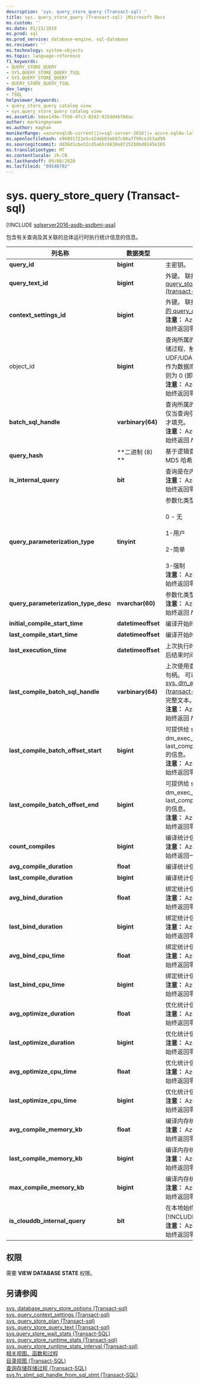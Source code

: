 ```yaml
---
description: 'sys. query_store_query (Transact-sql) '
title: sys. query_store_query (Transact-sql) |Microsoft Docs
ms.custom: ''
ms.date: 01/23/2019
ms.prod: sql
ms.prod_service: database-engine, sql-database
ms.reviewer: ''
ms.technology: system-objects
ms.topic: language-reference
f1_keywords:
- QUERY_STORE_QUERY
- SYS.QUERY_STORE_QUERY_TSQL
- SYS.QUERY_STORE_QUERY
- QUERY_STORE_QUERY_TSQL
dev_langs:
- TSQL
helpviewer_keywords:
- query_store_query catalog view
- sys.query_store_query catalog view
ms.assetid: bdee149e-7556-4fc3-8242-925dd4b7b6ac
author: markingmyname
ms.author: maghan
monikerRange: =azuresqldb-current||>=sql-server-2016||= azure-sqldw-latest||=sqlallproducts-allversions||>=sql-server-linux-2017||=azuresqldb-mi-current
ms.openlocfilehash: e96891721e5c42deb03e697c06a7f99ce353ad99
ms.sourcegitcommit: dd36d1cbe32cd5a65c6638e8f252b0bd8145e165
ms.translationtype: MT
ms.contentlocale: zh-CN
ms.lasthandoff: 09/08/2020
ms.locfileid: "89546702"
---
```

# <a name="sysquery_store_query-transact-sql"></a>sys. query_store_query (Transact-sql) 
[!INCLUDE [sqlserver2016-asdb-asdbmi-asa](../../includes/applies-to-version/sqlserver2016-asdb-asdbmi-asa.md)]

  包含有关查询及其关联的总体运行时执行统计信息的信息。  
  
|列名称|数据类型|说明|  
|-----------------|---------------|-----------------|  
|**query_id**|**bigint**|主密钥。|  
|**query_text_id**|**bigint**|外键。 联接到 [sys.databases query_store_query_text &#40;transact-sql&#41;](../../relational-databases/system-catalog-views/sys-query-store-query-text-transact-sql.md)|  
|**context_settings_id**|**bigint**|外键。 联接到 [sys.databases&#41;的 query_context_settings &#40;](../../relational-databases/system-catalog-views/sys-query-context-settings-transact-sql.md)。<br/>**注意：** Azure SQL 数据仓库将始终返回零 (0) 。|  
|object_id|**bigint**|查询所属的数据库对象的 ID (存储过程、触发器、CLR UDF/UDAgg 等 ) 。 如果查询未作为数据库对象的一部分执行，则为 0 (即席查询) 。<br/>**注意：** Azure SQL 数据仓库将始终返回零 (0) 。|  
|**batch_sql_handle**|**varbinary(64)**|查询所属的语句批处理的 ID。 仅当查询引用临时表或表变量时才填充。<br/>**注意：** Azure SQL 数据仓库将始终返回 *NULL*。|  
|**query_hash**|**二进制 (8) **|基于逻辑查询树的单个查询的 MD5 哈希。 包含优化器提示。|  
|**is_internal_query**|**bit**|查询是在内部生成的。<br/>**注意：** Azure SQL 数据仓库将始终返回零 (0) 。|  
|**query_parameterization_type**|**tinyint**|参数化类型：<br /><br /> 0 - 无<br /><br /> 1-用户<br /><br /> 2-简单<br /><br /> 3-强制<br/>**注意：** Azure SQL 数据仓库将始终返回零 (0) 。|  
|**query_parameterization_type_desc**|**nvarchar(60)**|参数化类型的文本说明。<br/>**注意：** Azure SQL 数据仓库将始终返回 *None*。|  
|**initial_compile_start_time**|**datetimeoffset**|编译开始时间。|  
|**last_compile_start_time**|**datetimeoffset**|编译开始时间。|  
|**last_execution_time**|**datetimeoffset**|上次执行时间是指查询/计划的最后结束时间。|  
|**last_compile_batch_sql_handle**|**varbinary(64)**|上次使用查询的 SQL 批处理的句柄。 可以将其作为输入提供给 [sys. dm_exec_sql_text &#40;transact-sql&#41;](../../relational-databases/system-dynamic-management-views/sys-dm-exec-sql-text-transact-sql.md) ，以获取该批的完整文本。<br/>**注意：** Azure SQL 数据仓库将始终返回 *NULL*。|  
|**last_compile_batch_offset_start**|**bigint**|可提供给 sys.databases dm_exec_sql_text 和 last_compile_batch_sql_handle 的信息。<br/>**注意：** Azure SQL 数据仓库将始终返回零 (0) 。|
|**last_compile_batch_offset_end**|**bigint**|可提供给 sys.databases dm_exec_sql_text 和 last_compile_batch_sql_handle 的信息。<br/>**注意：** Azure SQL 数据仓库将始终返回零 (0) 。|  
|**count_compiles**|**bigint**|编译统计信息。<br/>**注意：** Azure SQL 数据仓库将始终返回一 (1) 。|  
|**avg_compile_duration**|**float**|编译统计信息（微秒）。|  
|**last_compile_duration**|**bigint**|编译统计信息（微秒）。|  
|**avg_bind_duration**|**float**|绑定统计信息（微秒）。<br/>**注意：** Azure SQL 数据仓库将始终返回零 (0) 。|  
|**last_bind_duration**|**bigint**|绑定统计信息。<br/>**注意：** Azure SQL 数据仓库将始终返回零 (0) 。|  
|**avg_bind_cpu_time**|**float**|绑定统计信息。<br/>**注意：** Azure SQL 数据仓库将始终返回零 (0) 。|  
|**last_bind_cpu_time**|**bigint**|绑定统计信息。<br/>**注意：** Azure SQL 数据仓库将始终返回零 (0) 。|  
|**avg_optimize_duration**|**float**|优化统计信息（微秒）。<br/>**注意：** Azure SQL 数据仓库将始终返回零 (0) 。|
|**last_optimize_duration**|**bigint**|优化统计信息。<br/>**注意：** Azure SQL 数据仓库将始终返回零 (0) 。|
|**avg_optimize_cpu_time**|**float**|优化统计信息（微秒）。<br/>**注意：** Azure SQL 数据仓库将始终返回零 (0) 。|
|**last_optimize_cpu_time**|**bigint**|优化统计信息。<br/>**注意：** Azure SQL 数据仓库将始终返回零 (0) 。|
|**avg_compile_memory_kb**|**float**|编译内存统计信息。<br/>**注意：** Azure SQL 数据仓库将始终返回零 (0) 。|
|**last_compile_memory_kb**|**bigint**|编译内存统计信息。<br/>**注意：** Azure SQL 数据仓库将始终返回零 (0) 。|
|**max_compile_memory_kb**|**bigint**|编译内存统计信息。<br/>**注意：** Azure SQL 数据仓库将始终返回零 (0) 。|
|**is_clouddb_internal_query**|**bit**|在本地始终为 0 [!INCLUDE[ssNoVersion](../../includes/ssnoversion-md.md)] 。<br/>**注意：** Azure SQL 数据仓库将始终返回零 (0) 。|
  
## <a name="permissions"></a>权限  
 需要 **VIEW DATABASE STATE** 权限。  
  
## <a name="see-also"></a>另请参阅  
 [sys. database_query_store_options &#40;Transact-sql&#41;](../../relational-databases/system-catalog-views/sys-database-query-store-options-transact-sql.md)   
 [sys. query_context_settings &#40;Transact-sql&#41;](../../relational-databases/system-catalog-views/sys-query-context-settings-transact-sql.md)   
 [sys. query_store_plan &#40;Transact-sql&#41;](../../relational-databases/system-catalog-views/sys-query-store-plan-transact-sql.md)   
 [sys. query_store_query_text &#40;Transact-sql&#41;](../../relational-databases/system-catalog-views/sys-query-store-query-text-transact-sql.md)   
 [sys.query_store_wait_stats (Transact-SQL)](../../relational-databases/system-catalog-views/sys-query-store-wait-stats-transact-sql.md)  
 [sys. query_store_runtime_stats &#40;Transact-sql&#41;](../../relational-databases/system-catalog-views/sys-query-store-runtime-stats-transact-sql.md)   
 [sys. query_store_runtime_stats_interval &#40;Transact-sql&#41;](../../relational-databases/system-catalog-views/sys-query-store-runtime-stats-interval-transact-sql.md)   
 [相关视图、函数和过程](../../relational-databases/performance/monitoring-performance-by-using-the-query-store.md)   
 [目录视图 (Transact-SQL)](../../relational-databases/system-catalog-views/catalog-views-transact-sql.md)   
 [查询存储存储过程 (Transact-SQL)](../../relational-databases/system-stored-procedures/query-store-stored-procedures-transact-sql.md)   
 [sys.fn_stmt_sql_handle_from_sql_stmt (Transact-SQL)](../../relational-databases/system-functions/sys-fn-stmt-sql-handle-from-sql-stmt-transact-sql.md)  
  
  
